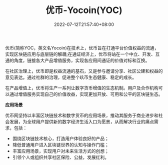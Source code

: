 ﻿---
weight: 
title: "优币-Yocoin(YOC)"
description: "优币(简称YOC，英文名Yocoin)在技术上，优币旨在打通平台价值权益的流通，实现区块链应用与底层链的解耦;在通证经济上，优币将站在一个中立、开发、互通的角度，链接各大产品增值服务，实现各应用间通证的价值对标和互换。"
date: 2022-07-12T21:57:40+08:00
lastmod: 2022-07-12T16:45:40+08:00
draft: false
authors: ["yangsi"]
featuredImage: "youbi-yocoinyoc.webp"
link: "http://www.yocoin.org/"
tags: ["数字代币","优币-Yocoin(YOC)"]
categories: ["navigation"]
navigation: ["数字代币"]
lightgallery: true
toc: true
pinned: false
recommend: false
recommend1: false
---
优币(简称YOC，英文名Yocoin)在技术上，优币旨在打通平台价值权益的流通，实现区块链应用与底层链的解耦;在通证经济上，优币将站在一个中立、开发、互通的角度，链接各大产品增值服务，实现各应用间通证的价值对标和互换。

在社区治理上，优币即是权益流通的基石，又是参与邀请分享、社区公建和权益的意见表达。通过社群的治理，促进整个玖币生态健康、稳定的成长。

在产品增值上，优币将生产一系列让数字货币增值的生态机制。用户及合作机构可以通过增值服务实现自己的价值收益，实现更加开放、可用和公平的区块链生态。

**应用场景**

优币网坚持以丰富区块链技术和数字货币的应用场景，推动其服务于商业进步和社会发展，为全球用户提供新的数字经济生活入口为愿景，从而解决行业的痛点需求，包括：

- 围绕区块链技术核心，打造用户体验良好的产品；
- 降低普通用户进入区块链世界的认知与操作门槛；
- 丰富应用场景，实现用户对未来生活方式的创想；
- 引领个人或组织共享社区保险、公益，发展红利。

